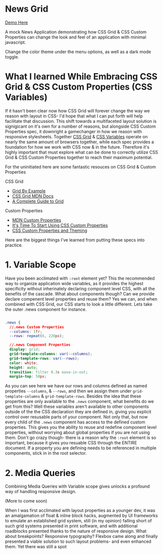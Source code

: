 # News Grid

[Demo Here](https://benjvmin.github.io/NewsGrid/prod/index.html)

A mock News Application demonstrating how CSS Grid & CSS Custom Properties can change the look and feel of an application with minimal javascript. 

Change the color theme under the menu options, as well as a dark mode toggle.

# What I learned While Embracing CSS Grid & CSS Custom Properties (CSS Variables)

If it hasn't been clear now how CSS Grid will forever change the way we reason with layout in CSS- I'd hope that what I can put forth will help facilitate that discussion. This shift towards a multifaceted layout solution is signigicant on it's own for a number of reasons, but alongside CSS Custom Properties spec, it downright a gamechanger in how we reason with responsive stylesheets. Together [CSS Grid](https://caniuse.com/#feat=css-grid) & [CSS Variables](https://caniuse.com/#search=css%20variables) operate on nearly the same amount of browsers together, while each spec provides a foundation for how we work with CSS now & in the future. Therefore it's highly important that must explore what can be done to correctly utilize CSS Grid & CSS Custom Properties together to reach their maximum potential. 

For the uninitiated here are some fantastic resouces on CSS Grid & Custom Properties

CSS Grid
* [Grid By Example](https://gridbyexample.com/examples/)
* [CSS Grid MDN Docs](https://developer.mozilla.org/en-US/docs/Web/CSS/CSS_Grid_Layout)
* [A Complete Guide to Grid](https://css-tricks.com/snippets/css/complete-guide-grid/)

Custom Properties 
* [MDN Custom Properties](https://developer.mozilla.org/en-US/docs/Web/CSS/--*)
* [It's Time To Start Using CSS Custom Properties](https://www.smashingmagazine.com/2017/04/start-using-css-custom-properties/)
* [CSS Custom Properties and Theming](https://css-tricks.com/css-custom-properties-theming/)


Here are the biggest things I've learned from putting these specs into practice.

# 1. Variable Scope 
Have you been acclimated with ```:root``` element yet? This the recommended way to organize application wide variables, as it provides the highest specificity without inherinately declaring component level CSS, with all the benefits of the cascade. What about components though? Can we provide declare compenent level properties and reuse them? Yes we can, and when combined with CSS Grid, our CSS starts to look a little different. Lets take the outer .news component for instance.
```CSS

.news {
  //.news Custom Properties
  --columns: 1fr;
  --rows: repeat(6, 220px);

  //.news Component Properties
  display: grid;
  grid-template-columns: var(--columns);
  grid-template-rows: var(--rows);
  color: white;
  height: auto;
  transition: filter 0.3s ease-in-out;
  margin-top: 50px;
```
As you can see here we have our rows and columns defined as named properties ```--columns```, & ```--rows```, and then we assign them under ```grid-template-columns``` & ```grid-template-rows```. Besides the idea that these properties are only available to the ```.news``` component, what benefits do we get from this? Well these variables aren't available to other components outside of the the CSS declaration they are defined in, giving you explicit control over resusable parts of your component. Not only that, but now every child of the  ```.news``` component has access to the defined custom properties. This gives you the ability to reuse and redefine component level properties, without worrying about global properties if you are not using them. Don't go crazy though- there is a reason why the ```:root``` element is so important, because it gives you resuable CSS through the ENTIRE document. If a property you are defining needs to be referenced in multiple components, stick in in the root selector.


# 2. Media Queries 
Combining Media Queries with Variable scope gives unlocks a profound way of handling responsive design. 

(More to come soon)



When I was first acclimated with layout properties as a younger dev, it was an amalgamation of float & inline block hacks, augmented by UI frameworks to emulate an established grid system, still (in my opinion) falling short of such grid systems presented in print software, and with additional roadblocks presented thanks to the nature of responsive design. What about breakpoints? Responsive typography? Flexbox came along and finally presented a viable solution to such layout problems- and even enhanced them. Yet there was still a spot